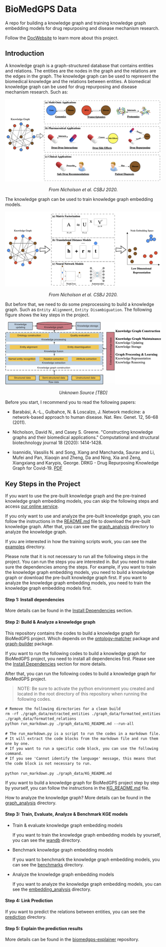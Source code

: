 # BioMedGPS Data

A repo for building a knowledge graph and training knowledge graph embedding models for drug repurposing and disease mechanism research.

Follow the [DocWebsite](https://open-prophetdb.github.io/biomedgps-data/) to learn more about this project.

## Introduction

A knowledge graph is a graph-structured database that contains entities and relations. The entities are the nodes in the graph and the relations are the edges in the graph. The knowledge graph can be used to represent the biomedical knowledge and the relations between entities. A biomedical knowledge graph can be used for drug repurposing and disease mechanism research. Such as:

![Knowledge Graph](https://raw.githubusercontent.com/open-prophetdb/biomedgps-data/main/assets/knowledge_graph.png)

<p style="text-align: center;"><i>From Nicholson et al. CSBJ 2020.</i></p>

The knowledge graph can be used to train knowledge graph embedding models.

![Model](https://raw.githubusercontent.com/open-prophetdb/biomedgps-data/main/assets/gnn_model.png)

<p style="text-align: center;"><i>From Nicholson et al. CSBJ 2020.</i></p>

But before that, we need to do some preprocessing to build a knowledge graph. Such as `Entity Alignment`, `Entity Disambiguation`. The following figure shows the key steps in the project.

![Key Steps](https://raw.githubusercontent.com/open-prophetdb/biomedgps-data/main/assets/key_steps.png)

<p style="text-align: center;"><i>Unknown Source [TBD]</i></p>

Before you start, I recommend you to read the following papers:

- Barabási, A.-L., Gulbahce, N. & Loscalzo, J. Network medicine: a network-based approach to human disease. Nat. Rev. Genet. 12, 56–68 (2011).

- Nicholson, David N., and Casey S. Greene. "Constructing knowledge graphs and their biomedical applications." Computational and structural biotechnology journal 18 (2020): 1414-1428.

- Ioannidis, Vassilis N. and Song, Xiang and Manchanda, Saurav and Li, Mufei and Pan, Xiaoqin and Zheng, Da and Ning, Xia and Zeng, Xiangxiang and Karypis, George. DRKG - Drug Repurposing Knowledge Graph for Covid-19. <a href="https://github.com/gnn4dr/DRKG/blob/master/DRKG%20Drug%20Repurposing%20Knowledge%20Graph.pdf" target="_blank">PDF</a>

## Key Steps in the Project

If you want to use the pre-built knowledge graph and the pre-trained knowledge graph embedding models, you can skip the following steps and access [our online service](https://drugs.3steps.cn/).

If you only want to use and analyze the pre-built knowledge graph, you can follow the instructions in the [README.md](./graph_data/README.md) file to download the pre-built knowledge graph. After that, you can see the [graph_analysis](./graph_analysis) directory to analyze the knowledge graph.

If you are interested in how the training scripts work, you can see the [examples](./examples/notebooks) directory.

Please note that it is not necessary to run all the following steps in the project. You can run the steps you are interested in. But you need to make sure the dependencies among the steps. For example, if you want to train the knowledge graph embedding models, you need to build a knowledge graph or download the pre-built knowledge graph first. If you want to analyze the knowledge graph embedding models, you need to train the knowledge graph embedding models first.

#### Step 1: Install dependencies

  More details can be found in the [Install Dependencies](#install-dependencies) section.

#### Step 2: Build & Analyze a knowledge graph

  This repository contains the codes to build a knowledge graph for BioMedGPS project. Which depends on the [ontology-matcher](https://github.com/yjcyxky/ontology-matcher) package and [graph-builder](https://github.com/yjcyxky/graph-builder) package.

  If you want to run the following codes to build a knowledge graph for BioMedGPS project, you need to install all dependencies first. Please see the [Install Dependencies](#install-dependencies) section for more details.

  After that, you can run the following codes to build a knowledge graph for BioMedGPS project.

  > NOTE: Be sure to activate the python environment you created and located in the root directory of this repository when running the following codes.

  ```
  # Remove the following directories for a clean build
  rm -rf ./graph_data/extracted_entities ./graph_data/formatted_entities ./graph_data/formatted_relations
  python run_markdown.py ./graph_data/KG_README.md --run-all

  # The run_markdown.py is a script to run the codes in a markdown file. 
  # It will extract the code blocks from the markdown file and run them one by one. 
  # If you want to run a specific code block, you can use the following command. 
  # If you see 'Cannot identify the language' message, this means that the code block is not necessary to run.

  python run_markdown.py ./graph_data/KG_README.md
  ```

  If you want to build a knowledge graph for BioMedGPS project step by step by yourself, you can follow the instructions in the [KG_README.md](./graph_data/KG_README.md) file.

  How to analyze the knowledge graph? More details can be found in the [graph_analysis](./graph_analysis) directory.

#### Step 3: Train, Evaluate, Analyze & Benchmark KGE models

  - Train & evaluate knowledge graph embedding models

    If you want to train the knowledge graph embedding models by yourself, you can see the [wandb](./wandb) directory.

  - Benchmark knowledge graph embedding models

    If you want to benchmark the knowledge graph embedding models, you can see the [benchmarks](./benchmarks) directory.

  - Analyze the knowledge graph embedding models

    If you want to analyze the knowledge graph embedding models, you can see the [embedding_analysis](./embedding_analysis) directory.

#### Step 4: Link Prediction
  
  If you want to predict the relations between entities, you can see the [prediction](./prediction) directory.

#### Step 5: Explain the prediction results

  More details can be found in the [biomedgps-explainer](https://github.com/yjcyxky/biomedgps-explainer) repository.
